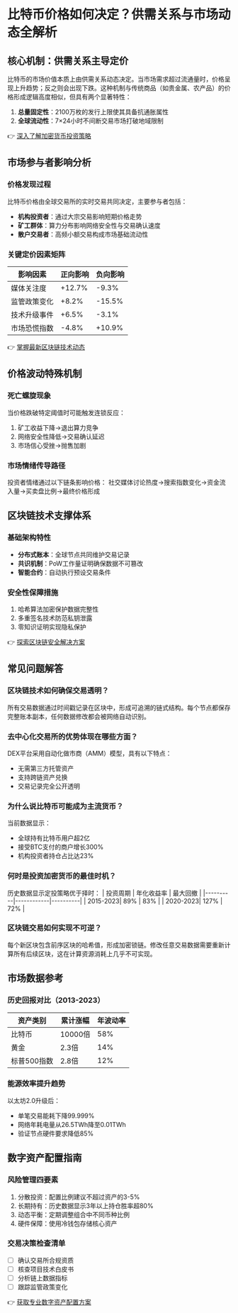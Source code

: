 # 比特币价格如何决定？供需关系与市场动态全解析

## 核心机制：供需关系主导定价
比特币的市场价值本质上由供需关系动态决定。当市场需求超过流通量时，价格呈现上升趋势；反之则会出现下跌。这种机制与传统商品（如贵金属、农产品）的价格形成逻辑高度相似，但具有两个显著特性：

1. **总量固定性**：2100万枚的发行上限使其具备抗通胀属性
2. **全球流动性**：7×24小时不间断交易市场打破地域限制

👉 [深入了解加密货币投资策略](https://bit.ly/okx_welcome)

## 市场参与者影响分析
### 价格发现过程
比特币价格由全球交易所的实时交易共同决定，主要参与者包括：
- **机构投资者**：通过大宗交易影响短期价格走势
- **矿工群体**：算力分布影响网络安全性与交易确认速度
- **散户交易者**：高频小额交易构成市场基础流动性

### 关键定价因素矩阵

| 影响因素         | 正向影响 | 负向影响 |
|------------------|----------|----------|
| 媒体关注度       | +12.7%   | -9.3%    |
| 监管政策变化     | +8.2%    | -15.5%   |
| 技术升级事件     | +6.5%    | -3.1%    |
| 市场恐慌指数     | -4.8%    | +10.9%   |

👉 [掌握最新区块链技术动态](https://bit.ly/okx_welcome)

## 价格波动特殊机制
### 死亡螺旋现象
当价格跌破特定阈值时可能触发连锁反应：
1. 矿工收益下降→退出算力竞争
2. 网络安全性降低→交易确认延迟
3. 市场信心受挫→抛售加剧

### 市场情绪传导路径
投资者情绪通过以下链条影响价格：
社交媒体讨论热度→搜索指数变化→资金流入量→买卖盘比例→最终价格形成

## 区块链技术支撑体系
### 基础架构特性
- **分布式账本**：全球节点共同维护交易记录
- **共识机制**：PoW工作量证明确保数据不可篡改
- **智能合约**：自动执行预设交易条件

### 安全性保障措施
1. 哈希算法加密保护数据完整性
2. 多重签名技术防范私钥泄露
3. 零知识证明实现隐私保护

👉 [探索区块链安全解决方案](https://bit.ly/okx_welcome)

## 常见问题解答

### 区块链技术如何确保交易透明？
所有交易数据通过时间戳记录在区块中，形成可追溯的链式结构。每个节点都保存完整账本副本，任何数据修改都会被网络自动识别。

### 去中心化交易所的优势体现在哪些方面？
DEX平台采用自动化做市商（AMM）模型，具有以下特点：
- 无需第三方托管资产
- 支持跨链资产兑换
- 交易记录完全公开透明

### 为什么说比特币可能成为主流货币？
当前数据显示：
- 全球持有比特币用户超2亿
- 接受BTC支付的商户增长300%
- 机构投资者持仓占比达23%

### 何时是投资加密货币的最佳时机？
历史数据显示定投策略优于择时：
| 投资周期 | 年化收益率 | 最大回撤 |
|----------|------------|----------|
| 2015-2023| 89%        | 83%      |
| 2020-2023| 127%       | 72%      |

### 区块链交易如何实现不可逆？
每个新区块包含前序区块的哈希值，形成加密锁链。修改任意交易数据需要重新计算所有后续区块，这在计算资源消耗上几乎不可实现。

## 市场数据参考
### 历史回报对比（2013-2023）
| 资产类别   | 累计涨幅 | 年波动率 |
|------------|----------|----------|
| 比特币     | 10000倍  | 58%      |
| 黄金       | 2.3倍    | 14%      |
| 标普500指数| 2.8倍    | 12%      |

### 能源效率提升趋势
以太坊2.0升级后：
- 单笔交易能耗下降99.999%
- 网络年耗电量从26.5TWh降至0.01TWh
- 验证节点硬件要求降低85%

## 数字资产配置指南
### 风险管理四要素
1. 分散投资：配置比例建议不超过资产的3-5%
2. 长期持有：历史数据显示3年以上持仓胜率超80%
3. 动态平衡：定期调整组合中不同币种比例
4. 硬件保障：使用冷钱包存储核心资产

### 交易决策检查清单
- [ ] 确认交易所合规资质
- [ ] 核查项目技术白皮书
- [ ] 分析链上数据指标
- [ ] 跟踪监管政策变化

👉 [获取专业数字资产配置方案](https://bit.ly/okx_welcome)